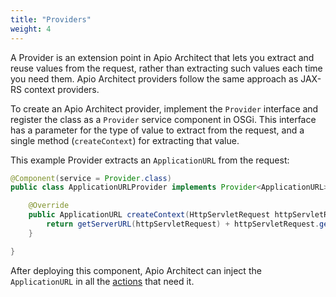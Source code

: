 ```yaml
---
title: "Providers"
weight: 4
---
```


A Provider is an extension point in Apio Architect that lets you extract and reuse values from the request, rather than extracting such values each time you need them. Apio Architect providers follow the same approach as JAX-RS context providers. 

To create an Apio Architect provider, implement the `Provider` interface and register the class as a `Provider` service component in OSGi. This interface has a parameter for the type of value to extract from the request, and a single method (`createContext`) for extracting that value. 

This example Provider extracts an `ApplicationURL` from the request: 

```java
@Component(service = Provider.class)
public class ApplicationURLProvider implements Provider<ApplicationURL> {

	@Override
	public ApplicationURL createContext(HttpServletRequest httpServletRequest) {
		return getServerURL(httpServletRequest) + httpServletRequest.getContextPath();
	}

}
```

After deploying this component, Apio Architect can inject the `ApplicationURL` in all the [actions](/docs/reference/actions.html) that need it. 

